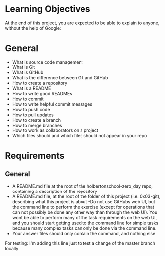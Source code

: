 # Learning Objectives
At the end of this project, you are expected to be able to explain to anyone, without the help of Google:
 
# General
- What is source code management
- What is Git
- What is GitHub
- What is the difference between Git and GitHub
- How to create a repository
- What is a README
- How to write good READMEs
- How to commit
- How to write helpful commit messages
- How to push code
- How to pull updates
- How to create a branch
- How to merge branches
- How to work as collaborators on a project
- Which files should and which files should not appear in your repo

# Requirements
## General
- A README.md file at the root of the holbertonschool-zero_day repo, containing a description of the repository
- A README.md file, at the root of the folder of this project (i.e. 0x03-git), describing what this project is about
-Do not use GitHubs web UI, but the command line to perform the exercise (except for operations that can not possibly be done any other way than through the web UI). You wont be able to perform many of the task requirements on the web UI, and you should start getting used to the command line for simple tasks because many complex tasks can only be done via the command line.
- Your answer files should only contain the command, and nothing else


For testing: I'm adding this line just to test a change of the master branch locally
